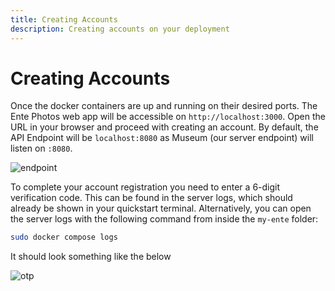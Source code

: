 ```yaml
---
title: Creating Accounts
description: Creating accounts on your deployment
---
```


# Creating Accounts 

Once the docker containers are up and running on their desired ports. The Ente Photos 
web app will be accessible on `http://localhost:3000`. Open the URL in your browser 
and proceed with creating an account. By default, the API Endpoint will be `localhost:8080`
as Museum (our server endpoint) will listen on `:8080`.

![endpoint](/endpoint.png)

To complete your account registration you need to enter a 6-digit verification code. 
This can be found in the server logs, which should already be shown in your quickstart
terminal. Alternatively, you can open the server logs with the following command from 
inside the `my-ente` folder:

```sh 
sudo docker compose logs
```

It should look something like the below

![otp](/otp.png)